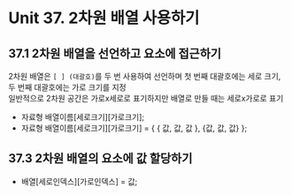 # Unit 37. 2차원 배열 사용하기

## 37.1 2차원 배열을 선언하고 요소에 접근하기
2차원 배열은 ```[ ] (대괄호)```를 두 번 사용하여 선언하며 첫 번째 대괄호에는 세로 크기, 두 번째 대괄호에는 가로 크기를 지정<br> 
일반적으로 2차원 공간은 가로x세로로 표기하지만 배열로 만들 때는 세로x가로로 표기 
- 자료형 배열이름[세로크기][가로크기];
- 자료형 배열이름[세로크기][가로크기] = { { 값, 값, 값 }, {값, 값, 값} };

## 37.3 2차원 배열의 요소에 값 할당하기
- 배열[세로인덱스][가로인덱스] = 값;






